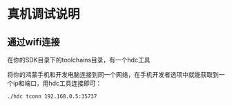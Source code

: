 # 真机调试说明
## 通过wifi连接
在你的SDK目录下的toolchains目录，有一个hdc工具

将你的鸿蒙手机和开发电脑连接到同一个网络，在手机开发者选项中就能获取到一个ip和端口，用hdc工具连接即可：
```shell
./hdc tconn 192.168.0.5:35737
```
